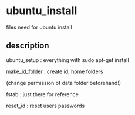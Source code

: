 # ubuntu_install
files need for ubuntu install

## description

ubuntu_setup : everything with sudo apt-get install

make_id_folder : create id, home folders

(change permission of data folder beforehand!)

fstab : just there for reference

reset_id : reset users passwords
